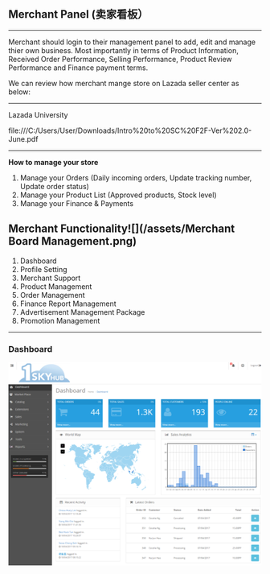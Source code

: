 ## Merchant Panel \(卖家看板）

---

Merchant should login to their management panel to add, edit and manage thier own business. Most importantly in terms of Product Information, Received Order Performance, Selling Performance, Product Review Performance and Finance payment terms.

We can review how merchant mange store on Lazada seller center as below:

---

Lazada University

file:///C:/Users/User/Downloads/Intro%20to%20SC%20F2F-Ver%202.0-June.pdf

---

**How to manage your store**

1. Manage your Orders \(Daily incoming orders, Update tracking number, Update order status\)
2. Manage your Product List \(Approved products, Stock level\)
3. Manage your Finance & Payments 



## **Merchant Functionality**![](/assets/Merchant Board Management.png)



1. Dashboard 
2. Profile Setting 
3. Merchant Support 
4. Product Management 
5. Order Management
6. Finance Report Management 
7. Advertisement Management Package 
8. Promotion Management 

---

### **Dashboard**

![](/assets/Dashboard1.png)



